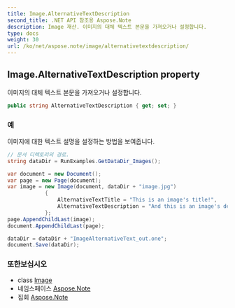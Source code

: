 ```yaml
---
title: Image.AlternativeTextDescription
second_title: .NET API 참조용 Aspose.Note
description: Image 재산. 이미지의 대체 텍스트 본문을 가져오거나 설정합니다.
type: docs
weight: 30
url: /ko/net/aspose.note/image/alternativetextdescription/
---
```

## Image.AlternativeTextDescription property

이미지의 대체 텍스트 본문을 가져오거나 설정합니다.

```csharp
public string AlternativeTextDescription { get; set; }
```

### 예

이미지에 대한 텍스트 설명을 설정하는 방법을 보여줍니다.

```csharp
// 문서 디렉토리의 경로.
string dataDir = RunExamples.GetDataDir_Images();

var document = new Document();
var page = new Page(document);
var image = new Image(document, dataDir + "image.jpg")
            {
                AlternativeTextTitle = "This is an image's title!",
                AlternativeTextDescription = "And this is an image's description!"
            };
page.AppendChildLast(image);
document.AppendChildLast(page);

dataDir = dataDir + "ImageAlternativeText_out.one";
document.Save(dataDir);
```

### 또한보십시오

* class [Image](../)
* 네임스페이스 [Aspose.Note](../../image/)
* 집회 [Aspose.Note](../../../)



